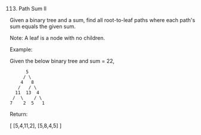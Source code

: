 113. Path Sum II

Given a binary tree and a sum, find all root-to-leaf paths where each path's sum equals the given sum.

Note: A leaf is a node with no children.

Example:

Given the below binary tree and sum = 22,

```````
      5
     / \
    4   8
   /   / \
  11  13  4
 /  \    / \
7    2  5   1
```````


Return:

[
   [5,4,11,2],
   [5,8,4,5]
]
